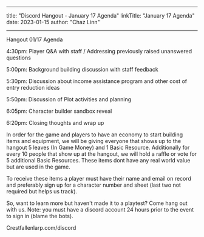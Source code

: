 
---
title: "Discord Hangout - January 17 Agenda"
linkTitle: "January 17 Agenda"
date: 2023-01-15
author: "Chaz Linn"

---

Hangout 01/17 Agenda

4:30pm:    Player Q&A with staff / Addressing previously raised unanswered questions

5:00pm:    Background building discussion with staff feedback

5:30pm:    Discussion about income assistance program and other cost of entry reduction ideas

5:50pm:    Discussion of Plot activities and planning

6:05pm:    Character builder sandbox reveal

6:20pm:    Closing thoughts and wrap up

In order for the game and players to have an economy to start building items and equipment, we will be giving everyone that shows up to the hangout 5 leaves (In Game Money) and 1 Basic Resource.  Additionally for every 10 people that show up at the hangout, we will hold a raffle or vote for 5 additional Basic Resources.  These items dont have any real world value but are used in the game.

To receive these items a player must have their name and email on record and preferably sign up for a character number and sheet (last two not required but helps us track).

So, want to learn more but haven't made it to a playtest? Come hang out with us. Note: you must have a discord account 24 hours prior to the event to sign in (blame the bots). 

Crestfallenlarp.com/discord
